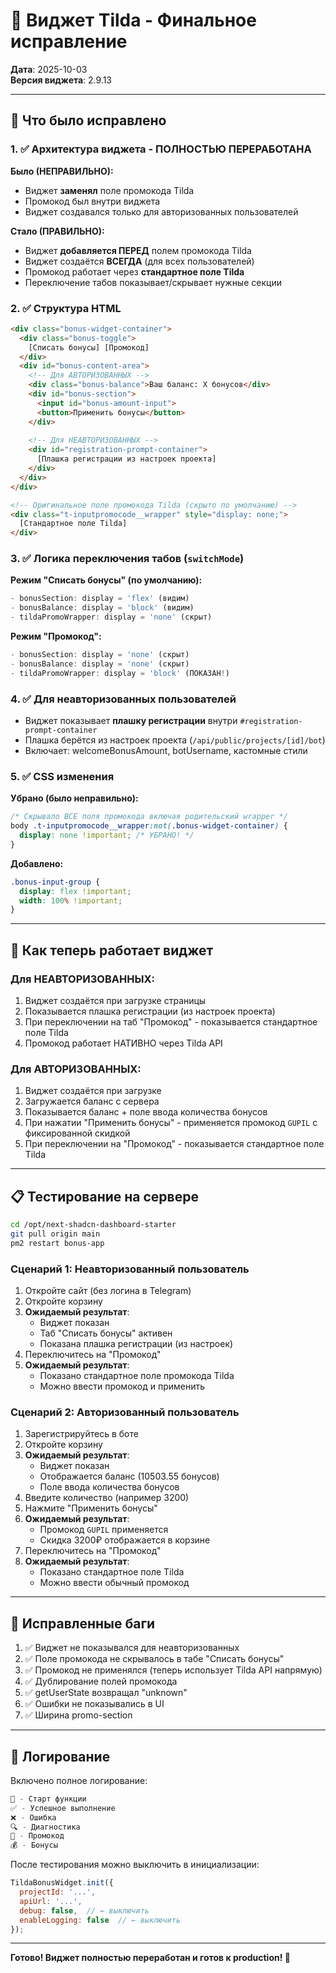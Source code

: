 # 🎯 Виджет Tilda - Финальное исправление

**Дата**: 2025-10-03  
**Версия виджета**: 2.9.13

---

## 🔧 Что было исправлено

### 1. ✅ Архитектура виджета - ПОЛНОСТЬЮ ПЕРЕРАБОТАНА

**Было (НЕПРАВИЛЬНО):**
- Виджет **заменял** поле промокода Tilda
- Промокод был внутри виджета
- Виджет создавался только для авторизованных пользователей

**Стало (ПРАВИЛЬНО):**
- Виджет **добавляется ПЕРЕД** полем промокода Tilda  
- Виджет создаётся **ВСЕГДА** (для всех пользователей)
- Промокод работает через **стандартное поле Tilda**
- Переключение табов показывает/скрывает нужные секции

### 2. ✅ Структура HTML

```html
<div class="bonus-widget-container">
  <div class="bonus-toggle">
    [Списать бонусы] [Промокод] 
  </div>
  <div id="bonus-content-area">
    <!-- Для АВТОРИЗОВАННЫХ -->
    <div class="bonus-balance">Ваш баланс: X бонусов</div>
    <div id="bonus-section">
      <input id="bonus-amount-input">
      <button>Применить бонусы</button>
    </div>
    
    <!-- Для НЕАВТОРИЗОВАННЫХ -->
    <div id="registration-prompt-container">
      [Плашка регистрации из настроек проекта]
    </div>
  </div>
</div>

<!-- Оригинальное поле промокода Tilda (скрыто по умолчанию) -->
<div class="t-inputpromocode__wrapper" style="display: none;">
  [Стандартное поле Tilda]
</div>
```

### 3. ✅ Логика переключения табов (`switchMode`)

**Режим "Списать бонусы" (по умолчанию):**
```javascript
- bonusSection: display = 'flex' (видим)
- bonusBalance: display = 'block' (видим)
- tildaPromoWrapper: display = 'none' (скрыт)
```

**Режим "Промокод":**
```javascript
- bonusSection: display = 'none' (скрыт)
- bonusBalance: display = 'none' (скрыт)  
- tildaPromoWrapper: display = 'block' (ПОКАЗАН!)
```

### 4. ✅ Для неавторизованных пользователей

- Виджет показывает **плашку регистрации** внутри `#registration-prompt-container`
- Плашка берётся из настроек проекта (`/api/public/projects/[id]/bot`)
- Включает: welcomeBonusAmount, botUsername, кастомные стили

### 5. ✅ CSS изменения

**Убрано (было неправильно):**
```css
/* Скрывало ВСЕ поля промокода включая родительский wrapper */
body .t-inputpromocode__wrapper:not(.bonus-widget-container) {
  display: none !important; /* УБРАНО! */
}
```

**Добавлено:**
```css
.bonus-input-group {
  display: flex !important;
  width: 100% !important;
}
```

---

## 🎯 Как теперь работает виджет

### Для НЕАВТОРИЗОВАННЫХ:
1. Виджет создаётся при загрузке страницы
2. Показывается плашка регистрации (из настроек проекта)
3. При переключении на таб "Промокод" - показывается стандартное поле Tilda
4. Промокод работает НАТИВНО через Tilda API

### Для АВТОРИЗОВАННЫХ:
1. Виджет создаётся при загрузке
2. Загружается баланс с сервера
3. Показывается баланс + поле ввода количества бонусов
4. При нажатии "Применить бонусы" - применяется промокод `GUPIL` с фиксированной скидкой
5. При переключении на "Промокод" - показывается стандартное поле Tilda

---

## 📋 Тестирование на сервере

```bash
cd /opt/next-shadcn-dashboard-starter
git pull origin main
pm2 restart bonus-app
```

### Сценарий 1: Неавторизованный пользователь
1. Откройте сайт (без логина в Telegram)
2. Откройте корзину
3. **Ожидаемый результат**: 
   - Виджет показан
   - Таб "Списать бонусы" активен
   - Показана плашка регистрации (из настроек)
4. Переключитесь на "Промокод"
5. **Ожидаемый результат**:
   - Показано стандартное поле промокода Tilda
   - Можно ввести промокод и применить

### Сценарий 2: Авторизованный пользователь
1. Зарегистрируйтесь в боте
2. Откройте корзину
3. **Ожидаемый результат**:
   - Виджет показан
   - Отображается баланс (10503.55 бонусов)
   - Поле ввода количества бонусов
4. Введите количество (например 3200)
5. Нажмите "Применить бонусы"
6. **Ожидаемый результат**:
   - Промокод `GUPIL` применяется
   - Скидка 3200₽ отображается в корзине
7. Переключитесь на "Промокод"
8. **Ожидаемый результат**:
   - Показано стандартное поле Tilda
   - Можно ввести обычный промокод

---

## 🐛 Исправленные баги

1. ✅ Виджет не показывался для неавторизованных
2. ✅ Поле промокода не скрывалось в табе "Списать бонусы"
3. ✅ Промокод не применялся (теперь использует Tilda API напрямую)
4. ✅ Дублирование полей промокода
5. ✅ getUserState возвращал "unknown"
6. ✅ Ошибки не показывались в UI
7. ✅ Ширина promo-section

---

## 📝 Логирование

Включено полное логирование:
```javascript
🎯 - Старт функции
✅ - Успешное выполнение
❌ - Ошибка
🔍 - Диагностика
🎫 - Промокод
💰 - Бонусы
```

После тестирования можно выключить в инициализации:
```javascript
TildaBonusWidget.init({
  projectId: '...',
  apiUrl: '...',
  debug: false,  // ← выключить
  enableLogging: false  // ← выключить
});
```

---

**Готово! Виджет полностью переработан и готов к production! 🎉**


